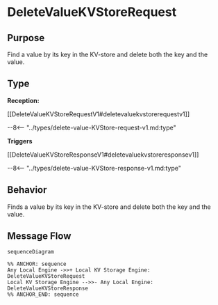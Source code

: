 <div class="message" markdown>


# DeleteValueKVStoreRequest

## Purpose

<!-- --8<-- [start:purpose] -->
Find a value by its key in the KV-store and delete both the key and the value.

<!-- --8<-- [end:purpose] -->

## Type

<!-- --8<-- [start:type] -->
**Reception:**

[[DeleteValueKVStoreRequestV1#deletevaluekvstorerequestv1]]

--8<-- "../types/delete-value-KVStore-request-v1.md:type"


**Triggers**


[[DeleteValueKVStoreResponseV1#deletevaluekvstoreresponsev1]]

--8<-- "../types/delete-value-KVStore-response-v1.md:type"



<!-- --8<-- [end:type] -->

## Behavior

<!-- --8<-- [start:behavior] -->
Finds a value by its key in the KV-store and delete both the key and the value.

<!-- --8<-- [end:behavior] -->


## Message Flow

<!-- --8<-- [start:messages] -->
```mermaid
sequenceDiagram

%% ANCHOR: sequence
Any Local Engine ->>+ Local KV Storage Engine: DeleteValueKVStoreRequest
Local KV Storage Engine -->>- Any Local Engine: DeleteValueKVStoreResponse
%% ANCHOR_END: sequence
```

<!-- --8<-- [end:messages] -->

</div>